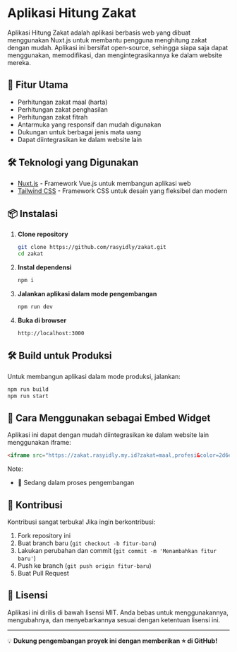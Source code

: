 # Aplikasi Hitung Zakat

Aplikasi Hitung Zakat adalah aplikasi berbasis web yang dibuat menggunakan Nuxt.js untuk membantu pengguna menghitung zakat dengan mudah. Aplikasi ini bersifat open-source, sehingga siapa saja dapat menggunakan, memodifikasi, dan mengintegrasikannya ke dalam website mereka.

## 🚀 Fitur Utama

-   Perhitungan zakat maal (harta)
-   Perhitungan zakat penghasilan
-   Perhitungan zakat fitrah
-   Antarmuka yang responsif dan mudah digunakan
-   Dukungan untuk berbagai jenis mata uang
-   Dapat diintegrasikan ke dalam website lain

## 🛠️ Teknologi yang Digunakan

-   [Nuxt.js](https://nuxt.com/) - Framework Vue.js untuk membangun aplikasi web
-   [Tailwind CSS](https://tailwindcss.com/) - Framework CSS untuk desain yang fleksibel dan modern

## 📦 Instalasi

1. **Clone repository**
    ```sh
    git clone https://github.com/rasyidly/zakat.git
    cd zakat
    ```
2. **Instal dependensi**
    ```sh
    npm i
    ```
3. **Jalankan aplikasi dalam mode pengembangan**
    ```sh
    npm run dev
    ```
4. **Buka di browser**
    ```
    http://localhost:3000
    ```

## 🛠️ Build untuk Produksi

Untuk membangun aplikasi dalam mode produksi, jalankan:

```sh
npm run build
npm run start
```

## 🔗 Cara Menggunakan sebagai Embed Widget

Aplikasi ini dapat dengan mudah diintegrasikan ke dalam website lain menggunakan iframe:

```html
<iframe src="https://zakat.rasyidly.my.id?zakat=maal,profesi&color=2d6ed6" width="100%" height="600px" frameborder="0"></iframe>
```

Note:

-   🚨 Sedang dalam proses pengembangan

## 🤝 Kontribusi

Kontribusi sangat terbuka! Jika ingin berkontribusi:

1. Fork repository ini
2. Buat branch baru (`git checkout -b fitur-baru`)
3. Lakukan perubahan dan commit (`git commit -m 'Menambahkan fitur baru'`)
4. Push ke branch (`git push origin fitur-baru`)
5. Buat Pull Request

## 📜 Lisensi

Aplikasi ini dirilis di bawah lisensi MIT. Anda bebas untuk menggunakannya, mengubahnya, dan menyebarkannya sesuai dengan ketentuan lisensi ini.

---

💡 **Dukung pengembangan proyek ini dengan memberikan ⭐ di GitHub!**
